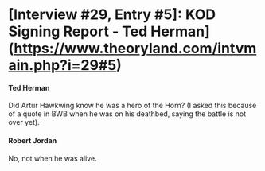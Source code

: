 # [Interview #29, Entry #5]: KOD Signing Report - Ted Herman](https://www.theoryland.com/intvmain.php?i=29#5)

#### Ted Herman

Did Artur Hawkwing know he was a hero of the Horn? (I asked this because of a quote in BWB when he was on his deathbed, saying the battle is not over yet).

#### Robert Jordan

No, not when he was alive.

